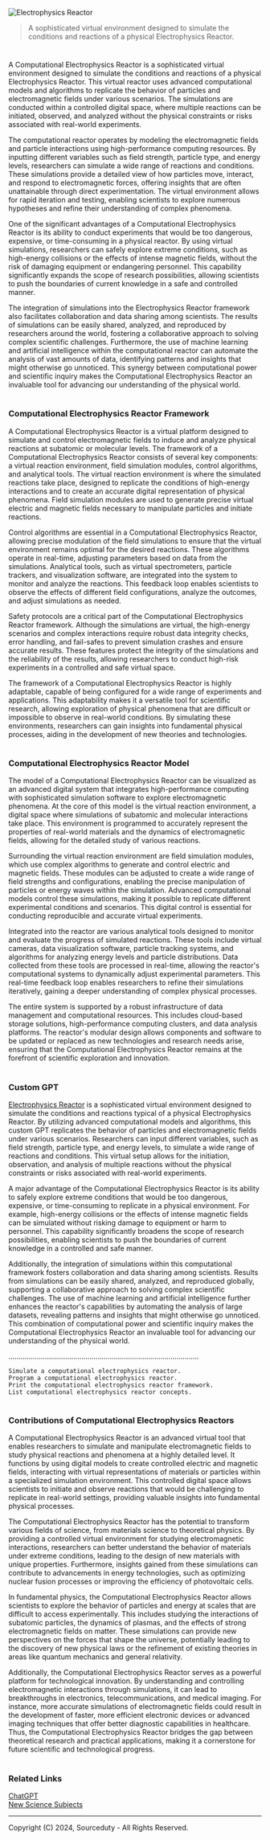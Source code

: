 ![Electrophysics Reactor](https://github.com/user-attachments/assets/fc0ec2a1-9536-48e0-af23-24f477ec8c56)

> A sophisticated virtual environment designed to simulate the conditions and reactions of a physical Electrophysics Reactor.

#

A Computational Electrophysics Reactor is a sophisticated virtual environment designed to simulate the conditions and reactions of a physical Electrophysics Reactor. This virtual reactor uses advanced computational models and algorithms to replicate the behavior of particles and electromagnetic fields under various scenarios. The simulations are conducted within a controlled digital space, where multiple reactions can be initiated, observed, and analyzed without the physical constraints or risks associated with real-world experiments.

The computational reactor operates by modeling the electromagnetic fields and particle interactions using high-performance computing resources. By inputting different variables such as field strength, particle type, and energy levels, researchers can simulate a wide range of reactions and conditions. These simulations provide a detailed view of how particles move, interact, and respond to electromagnetic forces, offering insights that are often unattainable through direct experimentation. The virtual environment allows for rapid iteration and testing, enabling scientists to explore numerous hypotheses and refine their understanding of complex phenomena.

One of the significant advantages of a Computational Electrophysics Reactor is its ability to conduct experiments that would be too dangerous, expensive, or time-consuming in a physical reactor. By using virtual simulations, researchers can safely explore extreme conditions, such as high-energy collisions or the effects of intense magnetic fields, without the risk of damaging equipment or endangering personnel. This capability significantly expands the scope of research possibilities, allowing scientists to push the boundaries of current knowledge in a safe and controlled manner.

The integration of simulations into the Electrophysics Reactor framework also facilitates collaboration and data sharing among scientists. The results of simulations can be easily shared, analyzed, and reproduced by researchers around the world, fostering a collaborative approach to solving complex scientific challenges. Furthermore, the use of machine learning and artificial intelligence within the computational reactor can automate the analysis of vast amounts of data, identifying patterns and insights that might otherwise go unnoticed. This synergy between computational power and scientific inquiry makes the Computational Electrophysics Reactor an invaluable tool for advancing our understanding of the physical world.

#
### Computational Electrophysics Reactor Framework

A Computational Electrophysics Reactor is a virtual platform designed to simulate and control electromagnetic fields to induce and analyze physical reactions at subatomic or molecular levels. The framework of a Computational Electrophysics Reactor consists of several key components: a virtual reaction environment, field simulation modules, control algorithms, and analytical tools. The virtual reaction environment is where the simulated reactions take place, designed to replicate the conditions of high-energy interactions and to create an accurate digital representation of physical phenomena. Field simulation modules are used to generate precise virtual electric and magnetic fields necessary to manipulate particles and initiate reactions.

Control algorithms are essential in a Computational Electrophysics Reactor, allowing precise modulation of the field simulations to ensure that the virtual environment remains optimal for the desired reactions. These algorithms operate in real-time, adjusting parameters based on data from the simulations. Analytical tools, such as virtual spectrometers, particle trackers, and visualization software, are integrated into the system to monitor and analyze the reactions. This feedback loop enables scientists to observe the effects of different field configurations, analyze the outcomes, and adjust simulations as needed.

Safety protocols are a critical part of the Computational Electrophysics Reactor framework. Although the simulations are virtual, the high-energy scenarios and complex interactions require robust data integrity checks, error handling, and fail-safes to prevent simulation crashes and ensure accurate results. These features protect the integrity of the simulations and the reliability of the results, allowing researchers to conduct high-risk experiments in a controlled and safe virtual space.

The framework of a Computational Electrophysics Reactor is highly adaptable, capable of being configured for a wide range of experiments and applications. This adaptability makes it a versatile tool for scientific research, allowing exploration of physical phenomena that are difficult or impossible to observe in real-world conditions. By simulating these environments, researchers can gain insights into fundamental physical processes, aiding in the development of new theories and technologies.

#
### Computational Electrophysics Reactor Model

The model of a Computational Electrophysics Reactor can be visualized as an advanced digital system that integrates high-performance computing with sophisticated simulation software to explore electromagnetic phenomena. At the core of this model is the virtual reaction environment, a digital space where simulations of subatomic and molecular interactions take place. This environment is programmed to accurately represent the properties of real-world materials and the dynamics of electromagnetic fields, allowing for the detailed study of various reactions.

Surrounding the virtual reaction environment are field simulation modules, which use complex algorithms to generate and control electric and magnetic fields. These modules can be adjusted to create a wide range of field strengths and configurations, enabling the precise manipulation of particles or energy waves within the simulation. Advanced computational models control these simulations, making it possible to replicate different experimental conditions and scenarios. This digital control is essential for conducting reproducible and accurate virtual experiments.

Integrated into the reactor are various analytical tools designed to monitor and evaluate the progress of simulated reactions. These tools include virtual cameras, data visualization software, particle tracking systems, and algorithms for analyzing energy levels and particle distributions. Data collected from these tools are processed in real-time, allowing the reactor's computational systems to dynamically adjust experimental parameters. This real-time feedback loop enables researchers to refine their simulations iteratively, gaining a deeper understanding of complex physical processes.

The entire system is supported by a robust infrastructure of data management and computational resources. This includes cloud-based storage solutions, high-performance computing clusters, and data analysis platforms. The reactor's modular design allows components and software to be updated or replaced as new technologies and research needs arise, ensuring that the Computational Electrophysics Reactor remains at the forefront of scientific exploration and innovation.

#
### Custom GPT

[Electrophysics Reactor](https://chatgpt.com/g/g-zENPkkqR4-electrophysics-reactor) is a sophisticated virtual environment designed to simulate the conditions and reactions typical of a physical Electrophysics Reactor. By utilizing advanced computational models and algorithms, this custom GPT replicates the behavior of particles and electromagnetic fields under various scenarios. Researchers can input different variables, such as field strength, particle type, and energy levels, to simulate a wide range of reactions and conditions. This virtual setup allows for the initiation, observation, and analysis of multiple reactions without the physical constraints or risks associated with real-world experiments.

A major advantage of the Computational Electrophysics Reactor is its ability to safely explore extreme conditions that would be too dangerous, expensive, or time-consuming to replicate in a physical environment. For example, high-energy collisions or the effects of intense magnetic fields can be simulated without risking damage to equipment or harm to personnel. This capability significantly broadens the scope of research possibilities, enabling scientists to push the boundaries of current knowledge in a controlled and safe manner.

Additionally, the integration of simulations within this computational framework fosters collaboration and data sharing among scientists. Results from simulations can be easily shared, analyzed, and reproduced globally, supporting a collaborative approach to solving complex scientific challenges. The use of machine learning and artificial intelligence further enhances the reactor's capabilities by automating the analysis of large datasets, revealing patterns and insights that might otherwise go unnoticed. This combination of computational power and scientific inquiry makes the Computational Electrophysics Reactor an invaluable tool for advancing our understanding of the physical world.

..............................................................................................

```
Simulate a computational electrophysics reactor.
Program a computational electrophysics reactor.
Print the computational electrophysics reactor framework.
List computational electrophysics reactor concepts.
```

#
### Contributions of Computational Electrophysics Reactors

A Computational Electrophysics Reactor is an advanced virtual tool that enables researchers to simulate and manipulate electromagnetic fields to study physical reactions and phenomena at a highly detailed level. It functions by using digital models to create controlled electric and magnetic fields, interacting with virtual representations of materials or particles within a specialized simulation environment. This controlled digital space allows scientists to initiate and observe reactions that would be challenging to replicate in real-world settings, providing valuable insights into fundamental physical processes.

The Computational Electrophysics Reactor has the potential to transform various fields of science, from materials science to theoretical physics. By providing a controlled virtual environment for studying electromagnetic interactions, researchers can better understand the behavior of materials under extreme conditions, leading to the design of new materials with unique properties. Furthermore, insights gained from these simulations can contribute to advancements in energy technologies, such as optimizing nuclear fusion processes or improving the efficiency of photovoltaic cells.

In fundamental physics, the Computational Electrophysics Reactor allows scientists to explore the behavior of particles and energy at scales that are difficult to access experimentally. This includes studying the interactions of subatomic particles, the dynamics of plasmas, and the effects of strong electromagnetic fields on matter. These simulations can provide new perspectives on the forces that shape the universe, potentially leading to the discovery of new physical laws or the refinement of existing theories in areas like quantum mechanics and general relativity.

Additionally, the Computational Electrophysics Reactor serves as a powerful platform for technological innovation. By understanding and controlling electromagnetic interactions through simulations, it can lead to breakthroughs in electronics, telecommunications, and medical imaging. For instance, more accurate simulations of electromagnetic fields could result in the development of faster, more efficient electronic devices or advanced imaging techniques that offer better diagnostic capabilities in healthcare. Thus, the Computational Electrophysics Reactor bridges the gap between theoretical research and practical applications, making it a cornerstone for future scientific and technological progress.

#
### Related Links

[ChatGPT](https://github.com/sourceduty/ChatGPT)
<br>
[New Science Subjects](https://github.com/sourceduty/New_Science_Subjects)

***
Copyright (C) 2024, Sourceduty - All Rights Reserved.

